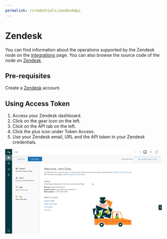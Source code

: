```yaml
---
permalink: /credentials/zendeskApi
---
```


# Zendesk
You can find information about the operations supported by the Zendesk node on the [integrations](https://n8n.io/integrations/n8n-nodes-base.zendesk) page. You can also browse the source code of the node on [Zendesk](https://github.com/n8n-io/n8n/tree/master/packages/nodes-base/nodes/Zendesk).

## Pre-requisites

Create a [Zendesk](https://zendesk.com/) account.

## Using Access Token

1. Access your Zendesk dashboard.
2. Click on the gear icon on the left.
3. Click on the API tab on the left.
4. Click the plus icon under Token Access.
5. Use your Zendesk email, URL and the API token in your Zendesk credentials.

![Getting Zendesk credentials](./using-access-token.gif)










